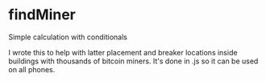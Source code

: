 # findMiner
Simple calculation with conditionals

I wrote this to help with latter placement and breaker locations inside buildings with thousands of bitcoin miners.
It's done in .js so it can be used on all phones.
